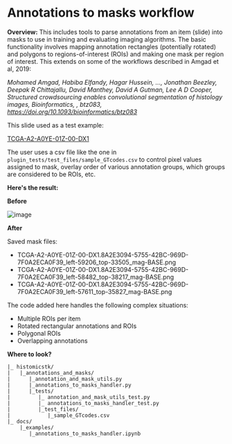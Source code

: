 # Annotations to masks workflow

**Overview:** 
This includes tools to parse annotations from an item (slide) into masks to use in training and evaluating imaging algorithms. The basic functionality involves mapping annotation rectangles (potentially rotated) and polygons to regions-of-interest (ROIs) and making one mask per region of interest. This extends on some of the workflows described in Amgad et al, 2019:

_Mohamed Amgad, Habiba Elfandy, Hagar Hussein, ..., Jonathan Beezley, Deepak R Chittajallu, David Manthey, David A Gutman, Lee A D Cooper, Structured crowdsourcing enables convolutional segmentation of histology images, Bioinformatics, , btz083, https://doi.org/10.1093/bioinformatics/btz083_

This slide used as a test example:

[TCGA-A2-A0YE-01Z-00-DX1](http://candygram.neurology.emory.edu:8080/histomicstk#?image=5d586d57bd4404c6b1f28640&bounds=53566%2C33193%2C68926%2C40593%2C0)

The user uses a csv file like the one in 
``` plugin_tests/test_files/sample_GTcodes.csv ```
to control pixel values assigned to mask, overlay order of various annotation groups, which groups are considered to be ROIs, etc.

**Here's the result:**

__Before__

![image](https://user-images.githubusercontent.com/22067552/63966887-46855c80-ca6a-11e9-8431-932fda6cffc1.png)

__After__

Saved mask files:
- TCGA-A2-A0YE-01Z-00-DX1.8A2E3094-5755-42BC-969D-7F0A2ECA0F39_left-59206_top-33505_mag-BASE.png
- TCGA-A2-A0YE-01Z-00-DX1.8A2E3094-5755-42BC-969D-7F0A2ECA0F39_left-58482_top-38217_mag-BASE.png
- TCGA-A2-A0YE-01Z-00-DX1.8A2E3094-5755-42BC-969D-7F0A2ECA0F39_left-57611_top-35827_mag-BASE.png

The code added here handles the following complex situations:
  - Multiple ROIs per item
  - Rotated rectangular annotations and ROIs
  - Polygonal ROIs
  - Overlapping annotations

**Where to look?**

```
|_ histomicstk/
|   |_annotations_and_masks/
|      |_annotation_and_mask_utils.py 
|      |_annotations_to_masks_handler.py
|      |_tests/
|         |_ annotation_and_mask_utils_test.py
|         |_ annotations_to_masks_handler_test.py
|         |_test_files/
|            |_sample_GTcodes.csv
|_ docs/
    |_examples/
       |_annotations_to_masks_handler.ipynb
```
